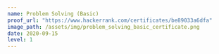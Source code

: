 ```yaml
---
name: Problem Solving (Basic)
proof_url: "https://www.hackerrank.com/certificates/be89033a6dfa"
image_path: /assets/img/problem_solving_basic_certificate.png
date: 2020-09-15
level: 1
---
```

